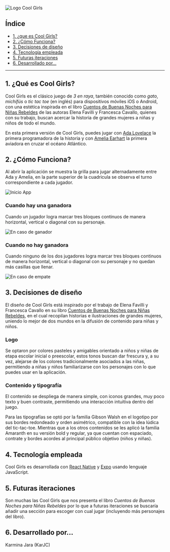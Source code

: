  ![Logo Cool Girls](/assets/logo-500.png)

## Índice

* [1. ¿que es Cool Girls?](#1-¿Qué-es-Cool-Girls?)
* [2. ¿Cómo Funciona?](#2-¿Cómo-Funciona?)
* [3. Decisiones de diseño](#3-Decisiones-de-diseño)
* [4. Tecnología empleada](#4-Tecnología-empleada)
* [5. Futuras iteraciones](#5-Futuras-iteraciones)
* [6. Desarrollado por...](#6-Desarrollado-por...)


***

## 1. ¿Qué es Cool Girls?

Cool Girls es el clásico juego de _3 en raya_, también conocido como _gato_, _michifús_ o _tic tac toe_ (en inglés) para dispositivos móviles iOS o Android, con una estética inspirada en el libro [Cuentos de Buenas Noches para Niñas Rebeldes](https://es.wikipedia.org/wiki/Cuentos_de_buenas_noches_para_ni%C3%B1as_rebeldes) de las autoras Elena Favilli y Francesca Cavallo, quienes con su trabajo, buscan acercar la historia de grandes mujeres a niñas y niños de todo el mundo.

En esta primera versión de Cool Girls, puedes jugar con [Ada Lovelace](https://es.wikipedia.org/wiki/Ada_Lovelace) la primera programadora de la historia y con [Amelia Earhart](https://es.wikipedia.org/wiki/Amelia_Earhart) la primera aviadora en cruzar el océano Atlántico.


## 2. ¿Cómo Funciona?

Al abrir la aplicación se muestra la grilla para jugar alternadamente entre Ada y Amelia, en la parte superior de la cuadricula se observa el turno correspondiente a cada jugador.

![Inicio App](/assets/inicio-app.gif)

### Cuando hay una ganadora

Cuando un jugador logra marcar tres bloques continuos de manera horizontal, vertical o diagonal con su personaje. 

![En caso de ganador](/assets/ganador.gif)

### Cuando no hay ganadora

Cuando ninguno de los dos jugadores logra marcar tres bloques continuos de manera horizontal, vertical o diagonal con su personaje y no quedan más casillas que llenar. 

![En caso de empate](/assets/empate.gif)

## 3. Decisiones de diseño

El diseño de Cool Girls está inspirado por el trabajo de Elena Favilli y Francesca Cavallo en su libro [Cuentos de Buenas Noches para Niñas Rebeldes](https://es.wikipedia.org/wiki/Cuentos_de_buenas_noches_para_ni%C3%B1as_rebeldes), en el cual recopilan historias e ilustraciones de grandes mujeres, uniendo lo mejor de dos mundos en la difusión de contenido para niñas y niños.

### Logo

Se optaron por colores pasteles y amigables orientado a niños y niñas de etapa escolar inicial o preescolar, estos tonos buscan dar frescura y, a su vez, alejarse de los colores tradicionalmente asociados a las niñas, permitiendo a niñas y niños familiarizarse con los personajes con lo que puedes usar en la aplicación.

### Contenido y tipografía

El contenido se despliega de manera simple, con iconos grandes, muy poco texto y buen contraste, permitiendo una interacción intuitiva dentro del juego.

Para las tipografías se optó por la familia Gibson Walsh en el logotipo por sus bordes redondeado y orden asimétrico, compatible con la idea lúdica del tic-tac-toe. Mientras que a los otros contenidos se les aplicó la familia Amaranth en su versión bold y regular, ya que cuentan con espaciado, contrate y bordes acordes al principal público objetivo (niños y niñas).

## 4. Tecnología empleada

Cool Girls es desarrollada con [React Native](https://reactnative.dev/) y [Expo](https://expo.io/) usando lenguaje JavaScript.

## 5. Futuras iteraciones

Son muchas las Cool Girls que nos presenta el libro _Cuentos de Buenas Noches para Niñas Rebeldes_ por lo que a futuras iteraciones se buscaría añadir una sección para escoger con cual jugar (incluyendo más personajes del libro).

## 6. Desarrollado por...

Karmina Jara (KarJC)
